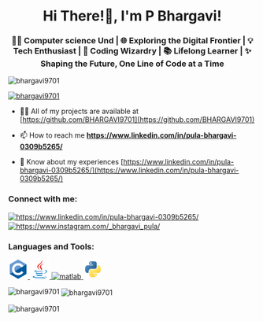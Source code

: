 <h1 align="center">Hi There!👋, I'm P Bhargavi!</h1>
<h3 align="center">👨‍🎓 Computer science Und | 🌐 Exploring the Digital Frontier | 💡 Tech Enthusiast | 🚀 Coding Wizardry | 📚 Lifelong Learner | ✨ Shaping the Future, One Line of Code at a Time</h3>

<p align="left"> <img src="https://komarev.com/ghpvc/?username=bhargavi9701&label=Profile%20views&color=0e75b6&style=flat" alt="bhargavi9701" /> </p>

<p align="left"> <a href="https://github.com/ryo-ma/github-profile-trophy"><img src="https://github-profile-trophy.vercel.app/?username=bhargavi9701" alt="bhargavi9701" /></a> </p>

- 👨‍💻 All of my projects are available at [https://github.com/BHARGAVI9701](https://github.com/BHARGAVI9701)

- 📫 How to reach me **https://www.linkedin.com/in/pula-bhargavi-0309b5265/**

- 📄 Know about my experiences [https://www.linkedin.com/in/pula-bhargavi-0309b5265/](https://www.linkedin.com/in/pula-bhargavi-0309b5265/)

<h3 align="left">Connect with me:</h3>
<p align="left">
<a href="https://linkedin.com/in/https://www.linkedin.com/in/pula-bhargavi-0309b5265/" target="blank"><img align="center" src="https://raw.githubusercontent.com/rahuldkjain/github-profile-readme-generator/master/src/images/icons/Social/linked-in-alt.svg" alt="https://www.linkedin.com/in/pula-bhargavi-0309b5265/" height="30" width="40" /></a>
<a href="https://instagram.com/https://www.instagram.com/_bhargavi_pula/" target="blank"><img align="center" src="https://raw.githubusercontent.com/rahuldkjain/github-profile-readme-generator/master/src/images/icons/Social/instagram.svg" alt="https://www.instagram.com/_bhargavi_pula/" height="30" width="40" /></a>
</p>

<h3 align="left">Languages and Tools:</h3>
<p align="left"> <a href="https://www.cprogramming.com/" target="_blank" rel="noreferrer"> <img src="https://raw.githubusercontent.com/devicons/devicon/master/icons/c/c-original.svg" alt="c" width="40" height="40"/> </a> <a href="https://www.java.com" target="_blank" rel="noreferrer"> <img src="https://raw.githubusercontent.com/devicons/devicon/master/icons/java/java-original.svg" alt="java" width="40" height="40"/> </a> <a href="https://www.mathworks.com/" target="_blank" rel="noreferrer"> <img src="https://upload.wikimedia.org/wikipedia/commons/2/21/Matlab_Logo.png" alt="matlab" width="40" height="40"/> </a> <a href="https://www.python.org" target="_blank" rel="noreferrer"> <img src="https://raw.githubusercontent.com/devicons/devicon/master/icons/python/python-original.svg" alt="python" width="40" height="40"/> </a> </p>

<p><img align="left" src="https://github-readme-stats.vercel.app/api/top-langs?username=bhargavi9701&show_icons=true&locale=en&layout=compact" alt="bhargavi9701" /></p>

<p>&nbsp;<img align="center" src="https://github-readme-stats.vercel.app/api?username=bhargavi9701&show_icons=true&locale=en" alt="bhargavi9701" /></p>

<p><img align="center" src="https://github-readme-streak-stats.herokuapp.com/?user=bhargavi9701&" alt="bhargavi9701" /></p>
